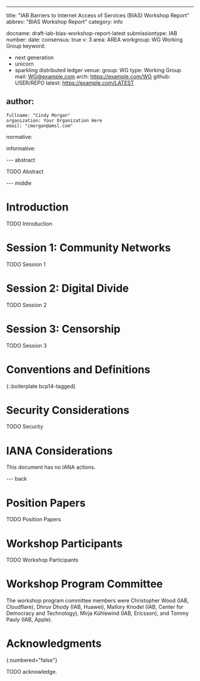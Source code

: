 ---
title: "IAB Barriers to Internet Access of Services (BIAS) Workshop Report"
abbrev: "BIAS Workshop Report"
category: info

docname: draft-iab-bias-workshop-report-latest
submissiontype: IAB
number:
date:
consensus: true
v: 3
area: AREA
workgroup: WG Working Group
keyword:
 - next generation
 - unicorn
 - sparkling distributed ledger
venue:
  group: WG
  type: Working Group
  mail: WG@example.com
  arch: https://example.com/WG
  github: USER/REPO
  latest: https://example.com/LATEST

author:
 -
    fullname: "Cindy Morgan"
    organization: Your Organization Here
    email: "cmorgan@amsl.com"

normative:

informative:


--- abstract

TODO Abstract


--- middle

# Introduction

TODO Introduction

# Session 1: Community Networks

TODO Session 1

# Session 2: Digital Divide

TODO Session 2

# Session 3: Censorship

TODO Session 3

# Conventions and Definitions

{::boilerplate bcp14-tagged}


# Security Considerations

TODO Security


# IANA Considerations

This document has no IANA actions.


--- back

# Position Papers

TODO Position Papers

# Workshop Participants

TODO Workshop Participants

# Workshop Program Committee

The workshop program committee members were Christopher Wood (IAB, Cloudflare), Dhruv Dhody (IAB, Huawei), Mallory Knodel (IAB, Center for Democracy and Technology), Mirja Kühlewind (IAB, Ericsson), and Tommy Pauly (IAB, Apple).

# Acknowledgments
{:numbered="false"}

TODO acknowledge.
